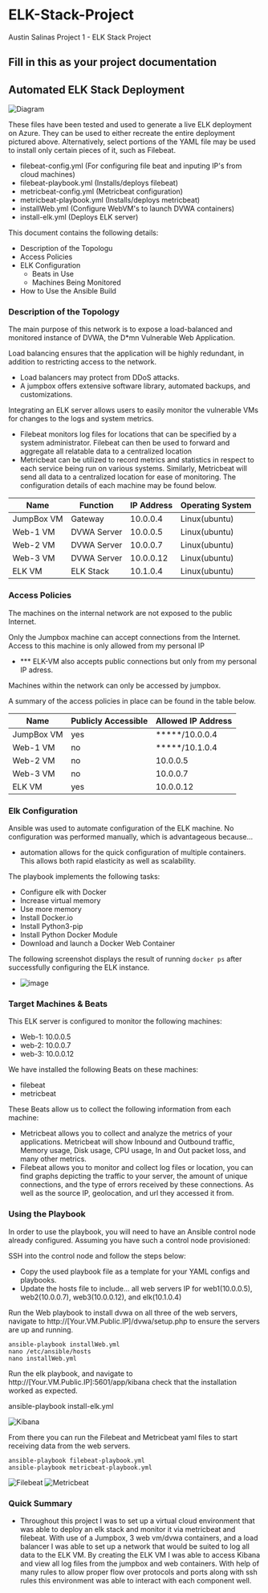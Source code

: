# ELK-Stack-Project
Austin Salinas Project 1 - ELK Stack Project

## Fill in this as your project documentation
## Automated ELK Stack Deployment



![Diagram](https://user-images.githubusercontent.com/95393740/170905483-e4ba9dbc-3604-4d68-9523-dda5da78346c.jpg)

These files have been tested and used to generate a live ELK deployment on Azure. They can be used to either recreate the entire deployment pictured above. Alternatively, select portions of the YAML file may be used to install only certain pieces of it, such as Filebeat.

  - filebeat-config.yml (For configuring file beat and inputing IP's from cloud machines)
  - filebeat-playbook.yml (Installs/deploys filebeat)
  - metricbeat-config.yml (Metricbeat configuration)
  - metricbeat-playbook.yml (Installs/deploys metricbeat)
  - installWeb.yml (Configure WebVM's to launch DVWA containers)
  - install-elk.yml (Deploys ELK server)

This document contains the following details:
- Description of the Topologu
- Access Policies
- ELK Configuration
  - Beats in Use
  - Machines Being Monitored
- How to Use the Ansible Build


### Description of the Topology

The main purpose of this network is to expose a load-balanced and monitored instance of DVWA, the D*mn Vulnerable Web Application.

Load balancing ensures that the application will be highly redundant, in addition to restricting access to the network.
- Load balancers may protect from DDoS attacks. 
- A jumpbox offers extensive software library, automated backups, and customizations.

Integrating an ELK server allows users to easily monitor the vulnerable VMs for changes to the logs and system metrics.
- Filebeat monitors log files for locations that can be specified by a system administrator. Filebeat can then be used to forward and aggregate all relatable data to a centralized location
- Metricbeat can be utilized to record metrics and statistics in respect to each service being run on various systems. Similarly, Metricbeat will send all data to a centralized location for ease of monitoring.
The configuration details of each machine may be found below.

| Name       | Function    | IP Address | Operating System |
|------------|-------------|------------|------------------|
| JumpBox VM | Gateway     | 10.0.0.4   | Linux(ubuntu)    |
| Web-1 VM   | DVWA Server | 10.0.0.5   | Linux(ubuntu)    |
| Web-2 VM   | DVWA Server | 10.0.0.7   | Linux(ubuntu)    |
| Web-3 VM   | DVWA Server | 10.0.0.12  | Linux(ubuntu)    |
| ELK VM     | ELK Stack   | 10.1.0.4   | Linux(ubuntu)    |

### Access Policies

The machines on the internal network are not exposed to the public Internet. 

Only the Jumpbox machine can accept connections from the Internet. Access to this machine is only allowed from my personal IP
- *** ELK-VM also accepts public connections but only from my personal IP adress.

Machines within the network can only be accessed by jumpbox.

A summary of the access policies in place can be found in the table below.

| Name       | Publicly Accessible | Allowed IP Address |
|------------|---------------------|--------------------|
| JumpBox VM | yes                 | *****/10.0.0.4     |
| Web-1 VM   | no                  | *****/10.1.0.4     |
| Web-2 VM   | no                  | 10.0.0.5           |
| Web-3 VM   | no                  | 10.0.0.7           |
| ELK VM     | yes                 | 10.0.0.12          |

### Elk Configuration

Ansible was used to automate configuration of the ELK machine. No configuration was performed manually, which is advantageous because...
- automation allows for the quick configuration of multiple containers. This allows both rapid elasticity as well as scalability.

The playbook implements the following tasks:
   - Configure elk with Docker
   - Increase virtual memory
   - Use more memory
   - Install Docker.io
   - Install Python3-pip
   - Install Python Docker Module
   - Download and launch a Docker Web Container



The following screenshot displays the result of running `docker ps` after successfully configuring the ELK instance.

- ![image](https://user-images.githubusercontent.com/95393740/160465131-e9f01bf4-4633-4a0b-abfb-9968b1175104.png)


### Target Machines & Beats
This ELK server is configured to monitor the following machines:
- Web-1: 10.0.0.5
- web-2: 10.0.0.7
- web-3: 10.0.0.12

We have installed the following Beats on these machines:
- filebeat
- metricbeat

These Beats allow us to collect the following information from each machine:
- Metricbeat allows you to collect and analyze the metrics of your applications. Metricbeat will show Inbound and Outbound traffic, Memory usage, Disk usage, CPU usage, In and Out packet loss, and many other metrics.
- Filebeat allows you to monitor and collect log files or location, you can find graphs depicting the traffic to your server, the amount of unique connections, and the type of errors received by these connections. As well as the source IP, geolocation, and url they accessed it from.

### Using the Playbook
In order to use the playbook, you will need to have an Ansible control node already configured. Assuming you have such a control node provisioned: 

SSH into the control node and follow the steps below:
- Copy the used playbook file as a template for your YAML configs and playbooks.
- Update the hosts file to include... all web servers IP for web1(10.0.0.5), web2(10.0.0.7), web3(10.0.0.12), and elk(10.1.0.4)


Run the Web playbook to install dvwa on all three of the web servers, navigate to http://[Your.VM.Public.IP]/dvwa/setup.php to ensure the servers are up and running.

    ansible-playbook installWeb.yml
    nano /etc/ansible/hosts
    nano installWeb.yml

Run the elk playbook, and navigate to http://[Your.VM.Public.IP]:5601/app/kibana check that the installation worked as expected.

  ansible-playbook install-elk.yml
  
![Kibana](https://user-images.githubusercontent.com/95393740/170912584-28c6e920-e0d8-47d6-bf2e-aa599db4ceea.jpg)
   
  

From there you can run the Filebeat and Metricbeat yaml files to start receiving data from the web servers.

    ansible-playbook filebeat-playbook.yml
    ansible-playbook metricbeat-playbook.yml
  
  ![Filebeat](https://user-images.githubusercontent.com/95393740/170912660-618018ce-b3c2-45dd-bc19-e8414b132c95.jpg)
![Metricbeat](https://user-images.githubusercontent.com/95393740/170912654-4ab93f09-45bb-4669-9543-045ddd395eaf.jpg)
  
  ### Quick Summary
  - Throughout this project I was to set up a virtual cloud environment that was able to deploy an elk stack and monitor it via metricbeat and filebeat. With use of a Jumpbox, 3 web vm/dvwa containers, and a load balancer I was able to set up a network that would be suited to log all data to the ELK VM. By creating the ELK VM I was able to access Kibana and view all log files from the jumpbox and web containers. With help of many rules to allow proper flow over protocols and ports along with ssh rules this environment was able to interact with each component well.
